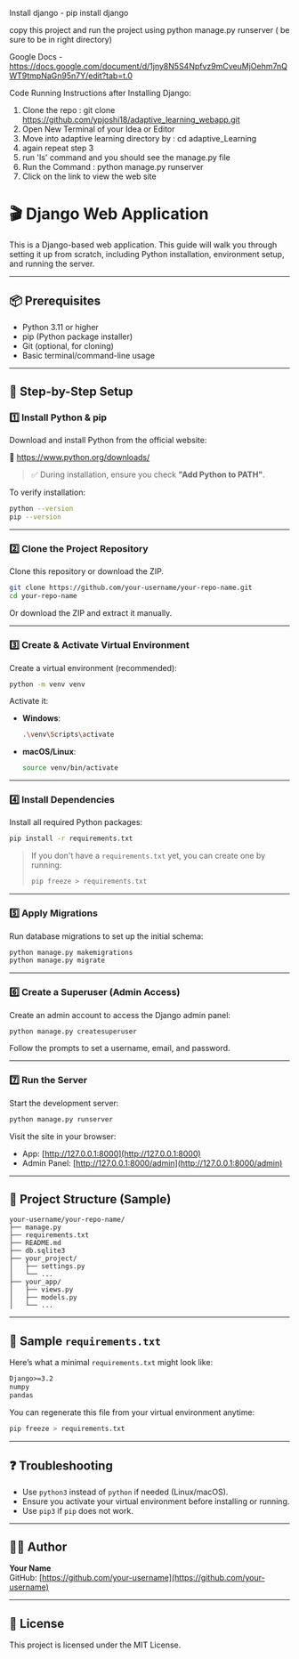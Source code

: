 Install django - pip install django


copy this project and run the project using python manage.py runserver ( be sure to be in right directory)


Google Docs - https://docs.google.com/document/d/1jny8N5S4Npfvz9mCveuMjOehm7nQWT9tmpNaGn95n7Y/edit?tab=t.0



Code Running Instructions after Installing Django:

1) Clone the repo : git clone https://github.com/ypjoshi18/adaptive_learning_webapp.git
2) Open New Terminal of your Idea or Editor
3) Move into adaptive learning directory by : cd adaptive_Learning
4) again repeat step 3
5) run 'ls' command and you should see the manage.py file
6) Run the Command : python manage.py runserver
7) Click on the link to view the web site 

# 🎬 Django Web Application

This is a Django-based web application. This guide will walk you through setting it up from scratch, including Python installation, environment setup, and running the server.

---

## 📦 Prerequisites

- Python 3.11 or higher
- pip (Python package installer)
- Git (optional, for cloning)
- Basic terminal/command-line usage

---

## 🧰 Step-by-Step Setup

### 1️⃣ Install Python & pip

Download and install Python from the official website:

🔗 https://www.python.org/downloads/

> ✅ During installation, ensure you check **"Add Python to PATH"**.

To verify installation:

```bash
python --version
pip --version
```

---

### 2️⃣ Clone the Project Repository

Clone this repository or download the ZIP.

```bash
git clone https://github.com/your-username/your-repo-name.git
cd your-repo-name
```

Or download the ZIP and extract it manually.

---

### 3️⃣ Create & Activate Virtual Environment

Create a virtual environment (recommended):

```bash
python -m venv venv
```

Activate it:

- **Windows**:
  ```bash
  .\venv\Scripts\activate
  ```

- **macOS/Linux**:
  ```bash
  source venv/bin/activate
  ```

---

### 4️⃣ Install Dependencies

Install all required Python packages:

```bash
pip install -r requirements.txt
```

> If you don't have a `requirements.txt` yet, you can create one by running:
>
> ```bash
> pip freeze > requirements.txt
> ```

---

### 5️⃣ Apply Migrations

Run database migrations to set up the initial schema:

```bash
python manage.py makemigrations
python manage.py migrate
```

---

### 6️⃣ Create a Superuser (Admin Access)

Create an admin account to access the Django admin panel:

```bash
python manage.py createsuperuser
```

Follow the prompts to set a username, email, and password.

---

### 7️⃣ Run the Server

Start the development server:

```bash
python manage.py runserver
```

Visit the site in your browser:

- App: [http://127.0.0.1:8000](http://127.0.0.1:8000)
- Admin Panel: [http://127.0.0.1:8000/admin](http://127.0.0.1:8000/admin)

---

## 📂 Project Structure (Sample)

```
your-username/your-repo-name/
├── manage.py
├── requirements.txt
├── README.md
├── db.sqlite3
├── your_project/
│   ├── settings.py
│   └── ...
├── your_app/
│   ├── views.py
│   ├── models.py
│   └── ...
```

---

## 📄 Sample `requirements.txt`

Here’s what a minimal `requirements.txt` might look like:

```txt
Django>=3.2
numpy
pandas
```

You can regenerate this file from your virtual environment anytime:

```bash
pip freeze > requirements.txt
```

---

## ❓ Troubleshooting

- Use `python3` instead of `python` if needed (Linux/macOS).
- Ensure you activate your virtual environment before installing or running.
- Use `pip3` if `pip` does not work.

---

## 👨‍💻 Author

**Your Name**  
GitHub: [https://github.com/your-username](https://github.com/your-username)

---

## 📜 License

This project is licensed under the MIT License.
